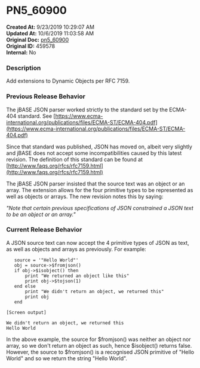 # PN5_60900

**Created At:** 9/23/2019 10:29:07 AM  
**Updated At:** 10/6/2019 11:03:58 AM  
**Original Doc:** [pn5_60900](https://docs.jbase.com/75024-5-7-4-release-notes/pn5_60900)  
**Original ID:** 459578  
**Internal:** No  


### Description

Add extensions to Dynamic Objects per RFC 7159.



### Previous Release Behavior

The jBASE JSON parser worked strictly to the standard set by the ECMA-404 standard. See [https://www.ecma-international.org/publications/files/ECMA-ST/ECMA-404.pdf](https://www.ecma-international.org/publications/files/ECMA-ST/ECMA-404.pdf)

Since that standard was published, JSON has moved on, albeit very slightly and jBASE does not accept some incompatibilities caused by this latest revision. The definition of this standard can be found at [http://www.faqs.org/rfcs/rfc7159.html](http://www.faqs.org/rfcs/rfc7159.html)

The jBASE JSON parser insisted that the source text was an object or an array. The extension allows for the four primitive types to be represented as well as objects or arrays. The new revision notes this by saying:

*"Note that certain previous specifications of JSON constrained a JSON text to be an object or an array."*



### Current Release Behavior

A JSON source text can now accept the 4 primitive types of JSON as text, as well as objects and arrays as previously. For example:

```
   source = '"Hello World"'
   obj = source->$fromjson()
   if obj->$isobject() then
       print "We returned an object like this"
       print obj->$tojson(1)
   end else
       print "We didn't return an object, we returned this"
       print obj
   end

[Screen output]

We didn't return an object, we returned this
Hello World
```

In the above example, the source for $fromjson() was neither an object nor array, so we don't return an object as such, hence $isobject() returns false. However, the source to $fromjson() is a recognised JSON primitive of "Hello World" and so we return the string "Hello World".
